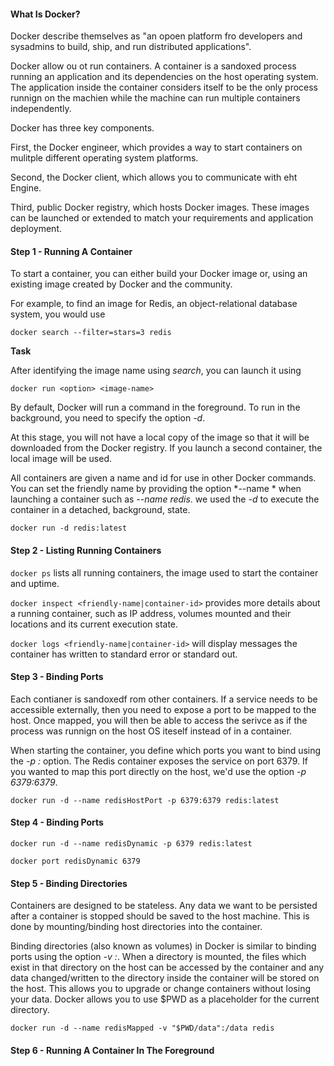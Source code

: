 #### What Is Docker?

Docker describe themselves as "an opoen platform fro developers and sysadmins to build, ship, and run distributed applications".

Docker allow ou ot run containers. A container is a sandoxed process running an application and its dependencies on the host operating system. The application inside the container considers itself to be the only process runnign on the machien while the machine can run multiple containers independently. 

Docker has three key components. 

First, the Docker engineer, which provides a way to start containers on mulitple different operating system platforms.

Second, the Docker client, which allows you to communicate with eht Engine.

Third, public Docker registry, which hosts Docker images. These images can be launched or extended to match your requirements and application deployment.

#### Step 1 - Running A Container

To start a container, you can either build your Docker image or, using an existing image created by Docker and the community. 

For example, to find an image for Redis, an object-relational database system, you would use

```docker search --filter=stars=3 redis```

**Task**

After identifying the image name using *search*, you can launch it using 

```docker run <option> <image-name>  ```

By default, Docker will run a command in the foreground. To run in the background, you need to specify the option *-d*.

At this stage, you will not have a local copy of the image so that it will be downloaded from the Docker registry. If you launch a second container, the local image will be used.

All containers are given a name and id for use in other Docker commands. You can set the friendly name by providing the option *--name * when launching a container such as *--name redis*. we used the *-d* to execute the container in a detached, background, state. 

```docker run -d redis:latest```

#### Step 2 - Listing Running Containers

`docker ps`  lists all running containers, the image used to start the container and uptime.

```docker inspect <friendly-name|container-id>``` provides more details about a running container, such as IP address, volumes mounted and their locations and its current execution state.

```docker logs <friendly-name|container-id>``` will display messages the container has written to standard error or standard out.

#### Step 3 - Binding Ports

Each contianer is sandoxedf rom other containers. If a service needs to be accessible externally, then you need to expose a port to be mapped to the host. Once mapped, you will then be able to access the serivce as if the process was runnign on the host OS iteself instead of in a container.

When starting the container, you define which ports you want to bind using the *-p :* option. The Redis container exposes the service on port 6379. If you wanted to map this port directly on the host, we'd use the option *-p 6379:6379*.

```docker run -d --name redisHostPort -p 6379:6379 redis:latest```

#### Step 4 - Binding Ports

```docker run -d --name redisDynamic -p 6379 redis:latest```

```docker port redisDynamic 6379```

#### Step 5 - Binding Directories

Containers are designed to be stateless. Any data we want to be persisted after a container is stopped should be saved to the host machine. This is done by mounting/binding host directories into the container.

Binding directories (also known as volumes) in Docker is similar to binding ports using the option *-v :*. When a directory is mounted, the files which exist in that directory on the host can be accessed by the container and any data changed/written to the directory inside the container will be stored on the host. This allows you to upgrade or change containers without losing your data. Docker allows you to use $PWD as a placeholder for the current directory.

```docker run -d --name redisMapped -v "$PWD/data":/data redis
docker run -d --name redisMapped -v "$PWD/data":/data redis
```

#### Step 6 - Running A Container In The Foreground